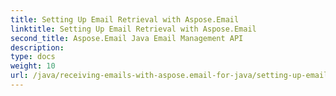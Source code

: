 ```yaml
---
title: Setting Up Email Retrieval with Aspose.Email
linktitle: Setting Up Email Retrieval with Aspose.Email
second_title: Aspose.Email Java Email Management API
description: 
type: docs
weight: 10
url: /java/receiving-emails-with-aspose.email-for-java/setting-up-email-retrieval/
---
```


